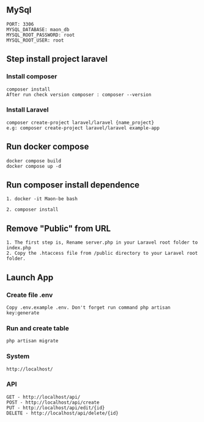 ## MySql
```
PORT: 3306
MYSQL_DATABASE: maon_db
MYSQL_ROOT_PASSWORD: root
MYSQL_ROOT_USER: root

```
## Step install project laravel

### Install composer
```
composer install
After run check version composer : composer --version

```
### Install Laravel
```
composer create-project laravel/laravel {name_project}
e.g: composer create-project laravel/laravel example-app

```


## Run docker compose

```
docker compose build
docker compose up -d

```

## Run composer install dependence
```
1. docker -it Maon-be bash

2. composer install
```
## Remove "Public" from URL
```
1. The first step is, Rename server.php in your Laravel root folder to index.php
2. Copy the .htaccess file from /public directory to your Laravel root folder.
```
## Launch App
### Create file .env
```
Copy .env.example .env. Don't forget run command php artisan key:generate
```
### Run and create table
```
php artisan migrate
```
### System
```
http://localhost/

```
### API
```
GET - http://localhost/api/
POST - http://localhost/api/create
PUT - http://localhost/api/edit/{id}
DELETE - http://localhost/api/delete/{id}
```
